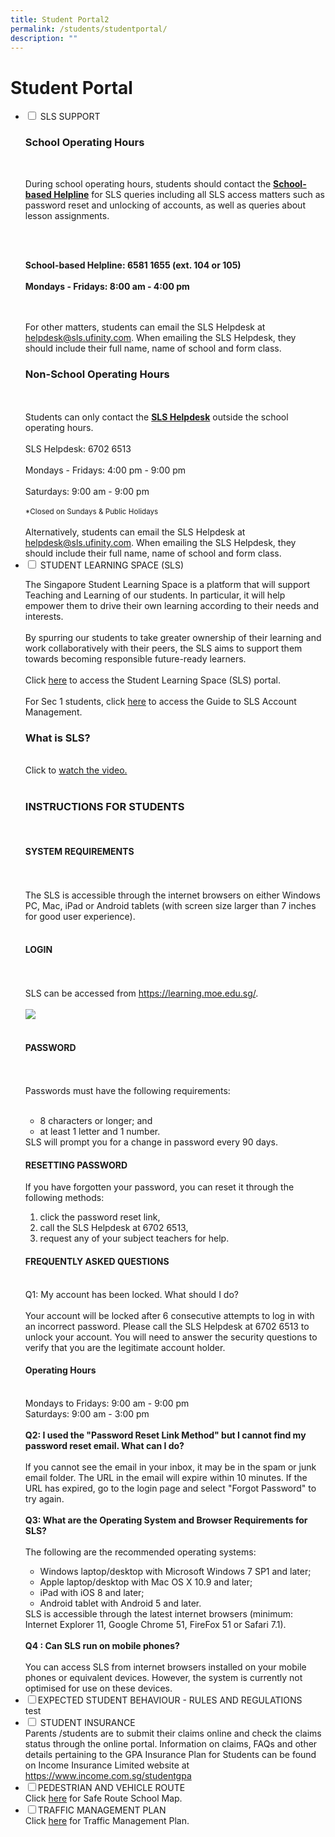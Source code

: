```yaml
---
title: Student Portal2
permalink: /students/studentportal/
description: ""
---
```

<h1>Student Portal</h1>
<ul class="jekyllcodex_accordion">
<li>
<input type="checkbox" id="accordion1">
<label for="accordion1">SLS SUPPORT</label>
<div>
<h3>School Operating Hours</h3>
<br />
<p>During school operating hours, students should contact the <strong><u>School-based Helpline</u></strong> for SLS queries including all SLS access matters such as password reset and unlocking of accounts, as well as queries about lesson assignments.</p>
<br /><br />
<p><strong>School-based Helpline: 6581 1655 (ext. 104 or 105) 
	<br />
	<br />Mondays - Fridays: 8:00 am - 4:00 pm </strong></p>
<br /><br />For other matters, students can email the SLS Helpdesk at <a href="mailto:helpdesk@sls.ufinity.com">helpdesk@sls.ufinity.com</a>. When emailing the SLS Helpdesk, they should include their full name, name of school and form class.
<h3>Non-School Operating Hours</h3>
<br /><br />Students can only contact the <u><strong>SLS Helpdesk</strong></u> outside the school operating hours. <br /><br />SLS Helpdesk: 6702 6513 <br /><br />Mondays - Fridays: 4:00 pm - 9:00 pm <br /><br />Saturdays: 9:00 am - 9:00 pm <br /><br /><sub>*Closed on Sundays & Public Holidays</sub><br /><br />Alternatively, students can email the SLS Helpdesk at <a href="mailto:helpdesk@sls.ufinity.com">helpdesk@sls.ufinity.com</a>. When emailing the SLS Helpdesk, they should include their full name, name of school and form class.</div>
</li>

<li>
<input type="checkbox" id="accordion2">
<label for="accordion2">STUDENT LEARNING SPACE (SLS)</label>
<div>
<p>The Singapore Student Learning Space is a platform that will support Teaching and Learning of our students. In particular, it will help empower them to drive their own learning according to their needs and interests.<br><br>
By spurring our students to take greater ownership of their learning and work collaboratively with their peers, the SLS aims to support them towards becoming responsible future-ready learners. <br><br>
Click <a href="https://vle.learning.moe.edu.sg/login">here</a> to access the Student Learning Space (SLS) portal. <br /><br />
For Sec 1 students, click <a href="/files/SLS%20Account%20Management%20-%20Guide%20for%20Sec%201%20Students.pdf">here</a> to access the Guide to SLS Account Management.</p>

<h3>What is SLS?</h3>
<br>Click to <a href="https://www.youtube.com/watch?v=F0FTP2FveSg&amp;feature=youtu.be">watch the video.</a><br><br>
<h3>INSTRUCTIONS FOR STUDENTS</h3>
<br>
<h4>SYSTEM REQUIREMENTS</h4>
<br><br>The SLS is accessible through the internet browsers on either Windows PC, Mac, iPad or Android tablets (with screen size larger than 7 inches for good user experience).<br><br>
<h4>LOGIN</h4>
<br><br>SLS can be accessed from <a href="https://learning.moe.edu.sg">https://learning.moe.edu.sg/</a>.
<br><br><img src="/images/SLSLogin_1.png"><br><br>
<h4>PASSWORD</h4>
<br><br>Passwords must have the following requirements: <br><br>
<ul>
<li>8 characters or longer; and</li>
<li>at least 1 letter and 1 number.</li>
</ul>
SLS will prompt you for a change in password every 90 days.
<h4>RESETTING PASSWORD</h4>
If you have forgotten your password, you can reset it through the following methods:
<ol>
<li>click the password reset link, </li>
<li>call the SLS Helpdesk at 6702 6513, </li>
<li>request any of your subject teachers for help.</li>
	</ol>
<h4>FREQUENTLY ASKED QUESTIONS</h4>
<br/>Q1: My account has been locked. What should I do? <br/><br/>Your account will be locked after 6 consecutive attempts to log in with an incorrect password. Please call the SLS Helpdesk at 6702 6513 to unlock your account. You will need to answer the security questions to verify that you are the legitimate account holder.
<h4>Operating Hours</h4>
<br/>Mondays to Fridays: 9:00 am - 9:00 pm 
<br/>Saturdays: 9:00 am - 3:00 pm 
<br/><br/><strong>Q2: I used the "Password Reset Link Method" but I cannot find my password reset email. What can I do?</strong> 
<br/><br/>If you cannot see the email in your inbox, it may be in the spam or junk email folder. The URL in the email will expire within 10 minutes. If the URL has expired, go to the login page and select "Forgot Password" to try again. 
<br/>
<br/><strong>Q3: What are the Operating System and Browser Requirements for SLS?</strong> 
	<br/><br/>The following are the recommended operating systems:
<ul>
<li>Windows laptop/desktop with Microsoft Windows 7 SP1 and later;</li>
<li>Apple laptop/desktop with Mac OS X 10.9 and later;</li>
<li>iPad with iOS 8 and later;</li>
<li>Android tablet with Android 5 and later.</li>
</ul>
SLS is accessible through the latest internet browsers (minimum: Internet Explorer 11, Google Chrome 51, FireFox 51 or Safari 7.1). <br/><br/>
<strong>Q4 : Can SLS run on mobile phones?</strong> <br/><br/>You can access SLS from internet browsers installed on your mobile phones or equivalent devices. However, the system is currently not optimised for use on these devices.</div>
</li>
<li><input type="checkbox" id="accordion3"><label for="accordion3">EXPECTED STUDENT BEHAVIOUR - RULES AND REGULATIONS</label>
<div>test</div>
</li>
<li><input type="checkbox" id="accordion4">
<label for="accordion4">STUDENT INSURANCE</label>
<div>Parents /students are to submit their claims online and check the claims status through the online portal. Information on claims, FAQs and other details pertaining to the GPA Insurance Plan for Students can be found on Income Insurance Limited website at <a href="https://www.income.com.sg/studentgpa">https://www.income.com.sg/studentgpa</a></div>
</li>
<li><input type="checkbox" id="accordion5"><label for="accordion5">PEDESTRIAN AND VEHICLE ROUTE</label>
<div>Click <a href="/images/1443412269106905142.jpg">here</a> for Safe Route School Map.</div>
</li>
<li><input type="checkbox" id="accordion6"><label for="accordion6">TRAFFIC MANAGEMENT PLAN</label>
<div>Click <a href="/files/Traffic%20Management%20Plan%2013112020.pdf">here</a> for Traffic Management Plan.</div>
</li>
</ul>